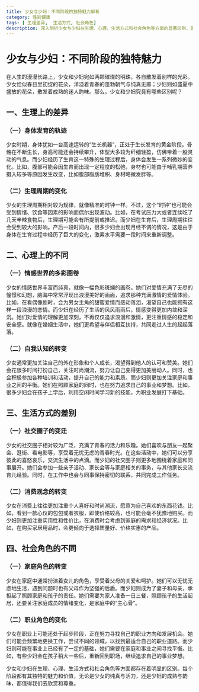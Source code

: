```yaml
---
title: 少女与少妇：不同阶段的独特魅力解析
category: 性别健康
tags: [ 生理差异,  生活方式, 社会角色]
description: 深入剖析少女与少妇在生理、心理、生活方式和社会角色等方面的显著区别，展现不同阶段的独特魅力，帮助读者更好地理解和尊重女性在不同人生阶段的特点。
---
```



# 少女与少妇：不同阶段的独特魅力

在人生的漫漫长路上，少女和少妇宛如两颗璀璨的明珠，各自散发着别样的光彩。少女恰似春日里初绽的花朵，洋溢着青春的蓬勃朝气与纯真无邪；少妇则如盛夏中盛放的花朵，散发着成熟的迷人韵味。那么，少女和少妇究竟有哪些区别呢？

## 一、生理上的差异
### （一）身体发育的轨迹
少女时期，身体犹如一台高速运转的“生长机器”，正处于生长发育的黄金阶段。骨骼在不断生长，身高可能还会持续攀升，体型大多较为纤细轻盈，仿佛带着一股灵动的气息。而少妇经历了生育这一特殊的生理过程后，身体会发生一系列微妙的变化。比如，腹部可能会因生育而出现一定程度的松弛，身材也可能由于哺乳期营养摄入较多等原因发生改变，比如腹部脂肪堆积、身材略微发胖等。

### （二）生理周期的变化
少女的生理周期相对较为规律，就像精准的时钟一样。不过，这个“时钟”也可能会受到情绪、饮食等因素的影响而偶尔出现波动。比如，在考试压力大或者连续吃了几天辛辣食物后，生理期可能会有所提前或推迟。而少妇在生育后，生理周期往往会受到较大的影响。产后一段时间内，很多少妇会出现月经不调的情况，这是由于身体在生育过程中经历了巨大的变化，激素水平需要一段时间来重新调整。

## 二、心理上的不同
### （一）情感世界的多彩画卷
少女的情感世界丰富而纯真，就像一幅色彩斑斓的画卷。她们对爱情充满了无尽的憧憬和幻想，脑海中常常浮现出浪漫美好的画面，追求那种充满激情的爱情体验。比如，在看偶像剧时，会为男女主角的甜蜜爱情而感动落泪，渴望自己也能拥有这样一段浪漫的恋情。而少妇在经历了生活的风风雨雨后，情感变得更加内敛和深沉。她们对爱情的理解更加深刻，不再仅仅追求浪漫和激情，更注重情感的稳定和安全感。就像在婚姻生活中，她们更希望与伴侣相互扶持，共同走过人生的起起落落。

### （二）自我认知的转变
少女通常更加关注自己的外在形象和个人成长，渴望得到他人的认可和赞美。她们会花很多时间打扮自己，关注时尚潮流，努力让自己变得更加美丽动人。同时，也会积极参加各种培训和活动，提升自己的能力和素质。而少妇则更加关注家庭和事业之间的平衡。她们在照顾家庭的同时，也在努力追求自己的事业和梦想。比如，很多少妇会在孩子上学后，利用空闲时间学习新的技能，为职业发展打下基础。

## 三、生活方式的差别
### （一）社交圈子的变迁
少女的社交圈子相对较为广泛，充满了青春的活力和乐趣。她们喜欢与朋友一起聚会、逛街、看电影等，享受着无忧无虑的青春时光。在这些活动中，她们可以分享彼此的喜怒哀乐，交流生活中的点滴。而少妇的社交圈子则更多地围绕着家庭和同事展开。她们会参加一些亲子活动、家长会等与家庭相关的事务，与其他家长交流育儿经验。同时，在工作中也会与同事保持密切的联系，共同完成工作任务。

### （二）消费观念的转变
少女在消费上往往更加注重个人喜好和时尚潮流，愿意为自己喜欢的东西花钱。比如，看到一款心仪的包包或者衣服，即使价格较高，也可能会毫不犹豫地购买。而少妇则更加注重实用性和性价比，在消费时会考虑到家庭的需求和经济状况。比如，在购买家居用品时，会更倾向于选择质量好、价格实惠的产品。

## 四、社会角色的不同
### （一）家庭角色的转变
少女在家庭中通常扮演着女儿的角色，享受着父母的关爱和呵护。她们可以无忧无虑地生活，遇到问题时也有父母作为坚强的后盾。而少妇则成为了妻子和母亲，承担起了照顾家庭和孩子的责任。她们需要为家人准备一日三餐，照顾孩子的生活起居，还要关注家庭成员的情绪变化，是家庭中的“主心骨”。

### （二）职业角色的变化
少女在职业上可能还处于起步阶段，正在努力寻找自己的职业方向和发展机会。她们可能会频繁地更换工作，尝试不同的领域，以找到最适合自己的职业道路。而少妇则可能在事业上已经有了一定的基础，她们需要在家庭和事业之间寻找平衡。比如，有些少妇会在孩子稍大一些后，重新回到职场，继续追求自己的事业梦想。

少女和少妇在生理、心理、生活方式和社会角色等方面都存在着明显的区别。每个阶段都有其独特的魅力和价值，无论是少女的纯真与活力，还是少妇的成熟与韵味，都值得我们去欣赏和尊重。